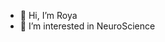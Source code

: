 - 👋 Hi, I’m Roya
- 👀 I’m interested in NeuroScience


<!---
royams/royams is a ✨ special ✨ repository because its `README.md` (this file) appears on your GitHub profile.
You can click the Preview link to take a look at your changes.
--->
